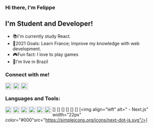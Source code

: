 ### Hi there, I'm  Felippe

## I'm Student and Developer!
- 📚I'm currently study React.
- 🎯2021 Goals: Learn France; Improve my knowledge with web development.
- 🎮Fun fact: I love to play games
- 🏡I'm live in Brazil 

### Connect with me!
[<img align="left" alt="@cruzelippe | Twitter" width="22px" src="https://cdn.jsdelivr.net/npm/simple-icons@v3/icons/twitter.svg"/>][twitter]
[<img align="left" alt="@filipin.s | Instagram" width="22px" src="https://cdn.jsdelivr.net/npm/simple-icons@v3/icons/instagram.svg"/>][instagram]
[<img align="left" alt="L. Felippe | linkedin" width="22px" src="https://cdn.jsdelivr.net/npm/simple-icons@v3/icons/linkedin.svg"/>][linkedin]

<br />

### Languages and Tools:

 [<img align="left" alt=" - Css" width="22px" color="#1572B6" src="https://simpleicons.org/icons/css3.svg"/>]
 [<img align="left" alt=" - HTML" width="22px" color="#E34F26" src="https://simpleicons.org/icons/html5.svg"/>]
 [<img align="left" alt=" - JavaScript" width="22px" color="#F7DF1E" src="https://simpleicons.org/icons/javascript.svg"/>]
 [<img align="left" alt=" - Node.js" width="22px" color="#393" src="https://simpleicons.org/icons/node-dot-js.svg"/>]
 [<img align="left" alt=" - React" width="22px" color="#61DAFB" src="https://simpleicons.org/icons/react.svg"/>]
 [<img align="left" alt=" - TypeScript" width="22px" color="#3178C6" src="https://simpleicons.org/icons/typescript.svg"/>]
 [<img align="left" alt=" - Next.js" width="22px" color="#000"src="https://simpleicons.org/icons/next-dot-js.svg"/>]


[twitter]: https://twitter.com/cruzelippe
[instagram]: https://instagram.com/filipin.s
[linkedin]: https://linkedin.com/in/luiz-felippe-fernandes-silva-70b658181/
